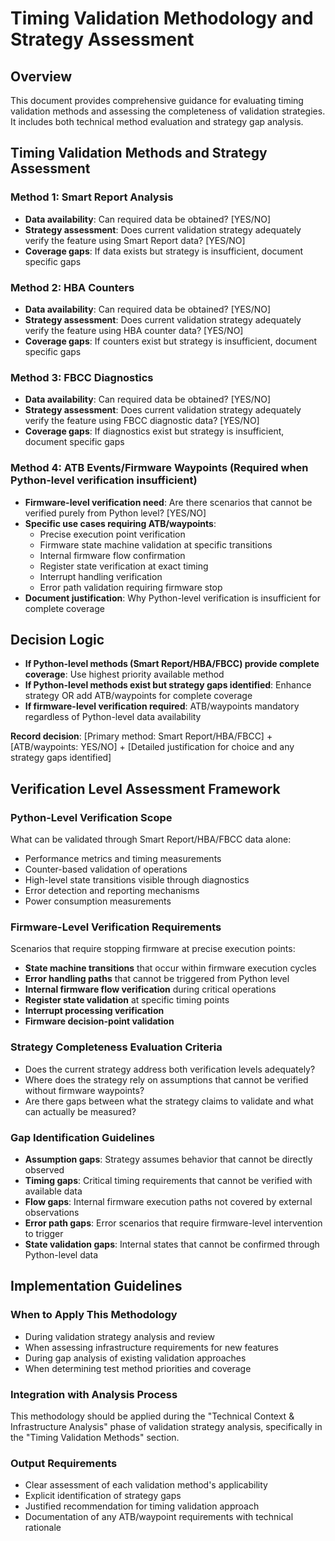 # Timing Validation Methodology and Strategy Assessment

## Overview

This document provides comprehensive guidance for evaluating timing validation methods and assessing the completeness of validation strategies. It includes both technical method evaluation and strategy gap analysis.

## Timing Validation Methods and Strategy Assessment

### Method 1: Smart Report Analysis
- **Data availability**: Can required data be obtained? [YES/NO]
- **Strategy assessment**: Does current validation strategy adequately verify the feature using Smart Report data? [YES/NO]
- **Coverage gaps**: If data exists but strategy is insufficient, document specific gaps

### Method 2: HBA Counters
- **Data availability**: Can required data be obtained? [YES/NO]
- **Strategy assessment**: Does current validation strategy adequately verify the feature using HBA counter data? [YES/NO]
- **Coverage gaps**: If counters exist but strategy is insufficient, document specific gaps

### Method 3: FBCC Diagnostics
- **Data availability**: Can required data be obtained? [YES/NO]
- **Strategy assessment**: Does current validation strategy adequately verify the feature using FBCC diagnostic data? [YES/NO]
- **Coverage gaps**: If diagnostics exist but strategy is insufficient, document specific gaps

### Method 4: ATB Events/Firmware Waypoints (Required when Python-level verification insufficient)
- **Firmware-level verification need**: Are there scenarios that cannot be verified purely from Python level? [YES/NO]
- **Specific use cases requiring ATB/waypoints**:
  - Precise execution point verification
  - Firmware state machine validation at specific transitions
  - Internal firmware flow confirmation
  - Register state verification at exact timing
  - Interrupt handling verification
  - Error path validation requiring firmware stop
- **Document justification**: Why Python-level verification is insufficient for complete coverage

## Decision Logic

- **If Python-level methods (Smart Report/HBA/FBCC) provide complete coverage**: Use highest priority available method
- **If Python-level methods exist but strategy gaps identified**: Enhance strategy OR add ATB/waypoints for complete coverage
- **If firmware-level verification required**: ATB/waypoints mandatory regardless of Python-level data availability

**Record decision**: [Primary method: Smart Report/HBA/FBCC] + [ATB/waypoints: YES/NO] + [Detailed justification for choice and any strategy gaps identified]

## Verification Level Assessment Framework

### Python-Level Verification Scope
What can be validated through Smart Report/HBA/FBCC data alone:
- Performance metrics and timing measurements
- Counter-based validation of operations
- High-level state transitions visible through diagnostics
- Error detection and reporting mechanisms
- Power consumption measurements

### Firmware-Level Verification Requirements
Scenarios that require stopping firmware at precise execution points:
- **State machine transitions** that occur within firmware execution cycles
- **Error handling paths** that cannot be triggered from Python level
- **Internal firmware flow verification** during critical operations
- **Register state validation** at specific timing points
- **Interrupt processing verification**
- **Firmware decision-point validation**

### Strategy Completeness Evaluation Criteria
- Does the current strategy address both verification levels adequately?
- Where does the strategy rely on assumptions that cannot be verified without firmware waypoints?
- Are there gaps between what the strategy claims to validate and what can actually be measured?

### Gap Identification Guidelines
- **Assumption gaps**: Strategy assumes behavior that cannot be directly observed
- **Timing gaps**: Critical timing requirements that cannot be verified with available data
- **Flow gaps**: Internal firmware execution paths not covered by external observations
- **Error path gaps**: Error scenarios that require firmware-level intervention to trigger
- **State validation gaps**: Internal states that cannot be confirmed through Python-level data

## Implementation Guidelines

### When to Apply This Methodology
- During validation strategy analysis and review
- When assessing infrastructure requirements for new features
- During gap analysis of existing validation approaches
- When determining test method priorities and coverage

### Integration with Analysis Process
This methodology should be applied during the "Technical Context & Infrastructure Analysis" phase of validation strategy analysis, specifically in the "Timing Validation Methods" section.

### Output Requirements
- Clear assessment of each validation method's applicability
- Explicit identification of strategy gaps
- Justified recommendation for timing validation approach
- Documentation of any ATB/waypoint requirements with technical rationale